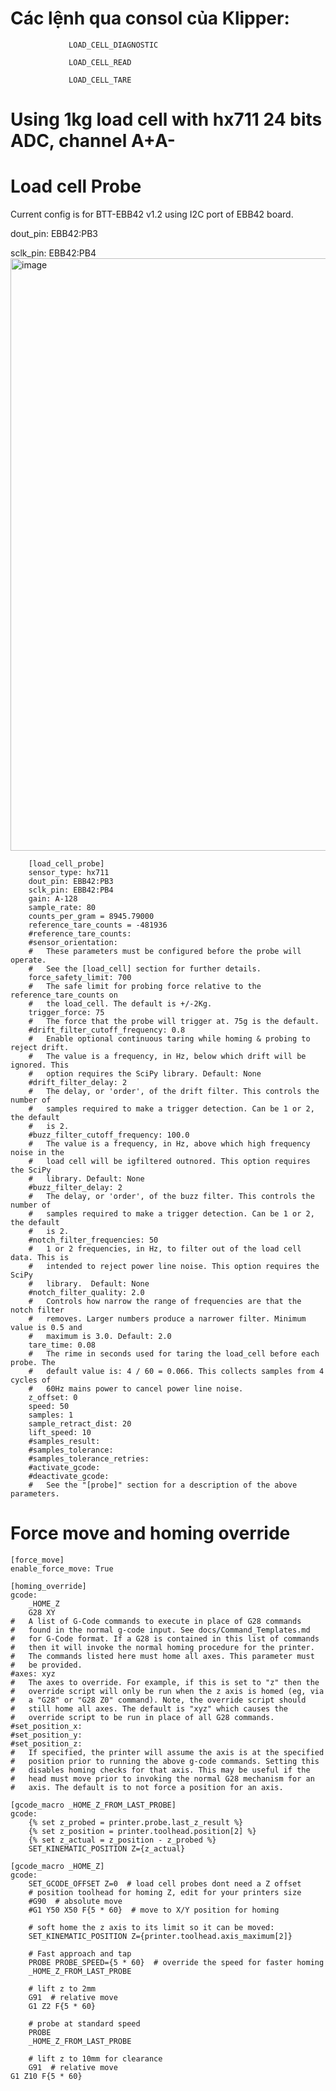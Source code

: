 # Các lệnh qua consol của Klipper:
                 LOAD_CELL_DIAGNOSTIC

                 LOAD_CELL_READ

                 LOAD_CELL_TARE

                 

# Using 1kg load cell with hx711 24 bits ADC, channel A+A-

# Load cell Probe
Current config is for BTT-EBB42 v1.2 using I2C port of EBB42 board.

dout_pin: EBB42:PB3

sclk_pin: EBB42:PB4
<img width="1153" height="948" alt="image" src="https://github.com/user-attachments/assets/ae3c9dec-a9da-458b-92ee-21412048698e" />
        
        [load_cell_probe]
        sensor_type: hx711
        dout_pin: EBB42:PB3
        sclk_pin: EBB42:PB4
        gain: A-128
        sample_rate: 80
        counts_per_gram = 8945.79000
        reference_tare_counts = -481936
        #reference_tare_counts:
        #sensor_orientation:
        #   These parameters must be configured before the probe will operate.
        #   See the [load_cell] section for further details.
        force_safety_limit: 700
        #   The safe limit for probing force relative to the reference_tare_counts on
        #   the load_cell. The default is +/-2Kg.
        trigger_force: 75
        #   The force that the probe will trigger at. 75g is the default.
        #drift_filter_cutoff_frequency: 0.8
        #   Enable optional continuous taring while homing & probing to reject drift.
        #   The value is a frequency, in Hz, below which drift will be ignored. This
        #   option requires the SciPy library. Default: None
        #drift_filter_delay: 2
        #   The delay, or 'order', of the drift filter. This controls the number of
        #   samples required to make a trigger detection. Can be 1 or 2, the default
        #   is 2.
        #buzz_filter_cutoff_frequency: 100.0
        #   The value is a frequency, in Hz, above which high frequency noise in the
        #   load cell will be igfiltered outnored. This option requires the SciPy
        #   library. Default: None
        #buzz_filter_delay: 2
        #   The delay, or 'order', of the buzz filter. This controls the number of
        #   samples required to make a trigger detection. Can be 1 or 2, the default
        #   is 2.
        #notch_filter_frequencies: 50
        #   1 or 2 frequencies, in Hz, to filter out of the load cell data. This is
        #   intended to reject power line noise. This option requires the SciPy
        #   library.  Default: None
        #notch_filter_quality: 2.0
        #   Controls how narrow the range of frequencies are that the notch filter
        #   removes. Larger numbers produce a narrower filter. Minimum value is 0.5 and
        #   maximum is 3.0. Default: 2.0
        tare_time: 0.08
        #   The rime in seconds used for taring the load_cell before each probe. The
        #   default value is: 4 / 60 = 0.066. This collects samples from 4 cycles of
        #   60Hz mains power to cancel power line noise.
        z_offset: 0
        speed: 50
        samples: 1
        sample_retract_dist: 20
        lift_speed: 10
        #samples_result:
        #samples_tolerance:
        #samples_tolerance_retries:
        #activate_gcode:
        #deactivate_gcode:
        #   See the "[probe]" section for a description of the above parameters.

# Force move and homing override
    [force_move]
    enable_force_move: True

    [homing_override]
    gcode:
        _HOME_Z
        G28 XY
    #   A list of G-Code commands to execute in place of G28 commands
    #   found in the normal g-code input. See docs/Command_Templates.md
    #   for G-Code format. If a G28 is contained in this list of commands
    #   then it will invoke the normal homing procedure for the printer.
    #   The commands listed here must home all axes. This parameter must
    #   be provided.
    #axes: xyz
    #   The axes to override. For example, if this is set to "z" then the
    #   override script will only be run when the z axis is homed (eg, via
    #   a "G28" or "G28 Z0" command). Note, the override script should
    #   still home all axes. The default is "xyz" which causes the
    #   override script to be run in place of all G28 commands.
    #set_position_x:
    #set_position_y:
    #set_position_z:
    #   If specified, the printer will assume the axis is at the specified
    #   position prior to running the above g-code commands. Setting this
    #   disables homing checks for that axis. This may be useful if the
    #   head must move prior to invoking the normal G28 mechanism for an
    #   axis. The default is to not force a position for an axis.
    
    [gcode_macro _HOME_Z_FROM_LAST_PROBE]
    gcode:
        {% set z_probed = printer.probe.last_z_result %}
        {% set z_position = printer.toolhead.position[2] %}
        {% set z_actual = z_position - z_probed %}
        SET_KINEMATIC_POSITION Z={z_actual}
    
    [gcode_macro _HOME_Z]
    gcode:
        SET_GCODE_OFFSET Z=0  # load cell probes dont need a Z offset
        # position toolhead for homing Z, edit for your printers size
        #G90  # absolute move
        #G1 Y50 X50 F{5 * 60}  # move to X/Y position for homing
    
        # soft home the z axis to its limit so it can be moved:
        SET_KINEMATIC_POSITION Z={printer.toolhead.axis_maximum[2]}
    
        # Fast approach and tap
        PROBE PROBE_SPEED={5 * 60}  # override the speed for faster homing
        _HOME_Z_FROM_LAST_PROBE
    
        # lift z to 2mm
        G91  # relative move
        G1 Z2 F{5 * 60}
    
        # probe at standard speed
        PROBE
        _HOME_Z_FROM_LAST_PROBE
    
        # lift z to 10mm for clearance
        G91  # relative move
    G1 Z10 F{5 * 60}
    
